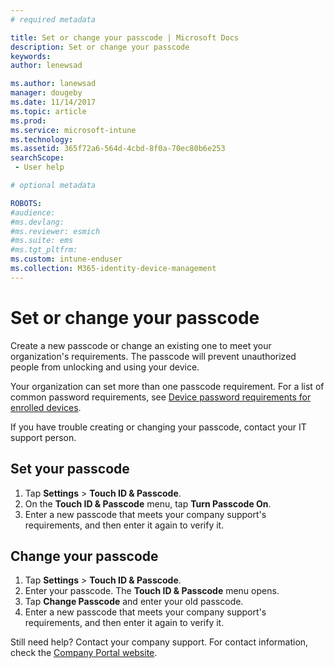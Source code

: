 ```yaml
---
# required metadata

title: Set or change your passcode | Microsoft Docs
description: Set or change your passcode
keywords:
author: lenewsad

ms.author: lanewsad
manager: dougeby
ms.date: 11/14/2017
ms.topic: article
ms.prod:
ms.service: microsoft-intune
ms.technology:
ms.assetid: 365f72a6-564d-4cbd-8f0a-70ec80b6e253
searchScope:
 - User help

# optional metadata

ROBOTS:  
#audience:
#ms.devlang:
#ms.reviewer: esmich
#ms.suite: ems
#ms.tgt_pltfrm:
ms.custom: intune-enduser
ms.collection: M365-identity-device-management
---
```


# Set or change your passcode

Create a new passcode or change an existing one to meet your organization's requirements. The passcode will prevent unauthorized people from unlocking and using your device. 

Your organization can set more than one passcode requirement. For a list of common password requirements, see [Device password requirements for enrolled devices](password-does-not-meet-it-administrator-requirements.md).  

If you have trouble creating or changing your passcode, contact your IT support person.  


## Set your passcode

1. Tap **Settings** > **Touch ID & Passcode**.
2. On the **Touch ID & Passcode** menu, tap **Turn Passcode On**.
3. Enter a new passcode that meets your company support's requirements, and then enter it again to verify it.

## Change your passcode

1. Tap **Settings** > **Touch ID & Passcode**.
2. Enter your passcode. The **Touch ID & Passcode** menu opens.
2. Tap **Change Passcode** and enter your old passcode.
3. Enter a new passcode that meets your company support's requirements, and then enter it again to verify it.

Still need help? Contact your company support. For contact information, check the [Company Portal website](https://go.microsoft.com/fwlink/?linkid=2010980).
